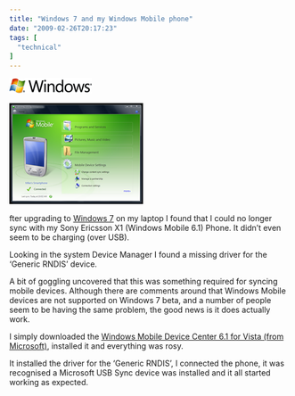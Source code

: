 ```yaml
---
title: "Windows 7 and my Windows Mobile phone"
date: "2009-02-26T20:17:23"
tags: [
  "technical"
]
---
```

![logo_windows](/assets/images/windows-7-and-my-windows-mobile-phone-logo_windows_thumb.gif)

![WindowsMobileDeviceCenter](/assets/images/windows-7-and-my-windows-mobile-phone-WindowsMobileDeviceCenter_thumb.png) 

fter upgrading to [Windows 7](http://www.microsoft.com/windows/windows-7/default.aspx) on my laptop I found that I could no longer sync with my Sony Ericsson X1 (Windows Mobile 6.1) Phone. It didn’t even seem to be charging (over USB).

Looking in the system Device Manager I found a missing driver for the ‘Generic RNDIS’ device.

A bit of goggling uncovered that this was something required for syncing mobile devices. Although there are comments around that Windows Mobile devices are not supported on Windows 7 beta, and a number of people seem to be having the same problem, the good news is it does actually work.

I simply downloaded the [Windows Mobile Device Center 6.1 for Vista (from Microsoft)](http://www.microsoft.com/windowsmobile/en-us/help/synchronize/device-center.mspx), installed it and everything was rosy.

It installed the driver for the ‘Generic RNDIS’, I connected the phone, it was recognised a Microsoft USB Sync device was installed and it all started working as expected.
